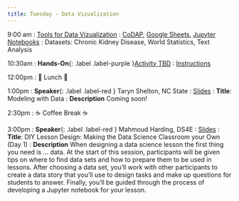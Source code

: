 ```yaml
---
title: Tuesday - Data Vizualization
---
```


9:00 am
: [Tools for Data Vizualization](#)
  : [CoDAP](#), [Google Sheets](#), [Jupyter Notebooks](#)
: Datasets: Chronic Kidney Disease, World Statistics, Text Analysis

10:30am
: **Hands-On**{: .label .label-purple }[Activity TBD](#)
  : [Instructions](#)

12:00pm
 : 🥘 Lunch 🥘

1:00pm 
: **Speaker**{: .label .label-red } Taryn Shelton, NC State
  : [Slides](#)
: **Title**: Modeling with Data
: **Description** Coming soon!

2:30pm
: ☕ Coffee Break ☕

3:00pm
: **Speaker**{: .label .label-red } Mahmoud Harding, DS4E
  : [Slides](#)
: **Title**: DIY Lesson Design: Making the Data Science Classroom your Own (Day 1)
: **Description** When designing a data science lesson the first thing you need is … data. At the start of this session, participants will be given tips on where to find data sets and how to prepare them to be used in lessons. After choosing a data set, you’ll work with other participants to create a data story that you’ll use to design tasks and make up questions for students to answer. Finally, you’ll be guided through the process of developing a Jupyter notebook for your lesson. 
